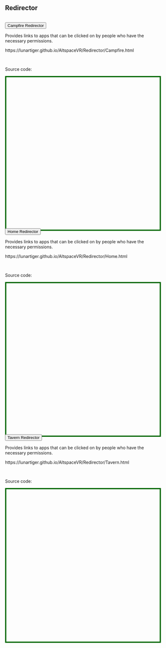 <h2>Redirector</h2>
<br>
<button class="collapsible" id="campfire" data-parent="campfire" data-child="campfire-child">Campfire Redirector</button>
<div id="campfire-child" class="innertext" data-parent="campfire">
	<p>Provides links to apps that can be clicked on by people who have the necessary permissions.</p>
	<p><a href="https://lunartiger.github.io/AltspaceVR/Redirector/Campfire.html" style="text-decoration:none">https://lunartiger.github.io/AltspaceVR/Redirector/Campfire.html</a></p>
	<br>
	<p>Source code:</p>
	<div id='rawfile1' style="border: 0;max-width:100%;max-height:95%;height:500px;width:705px;display: inline-block;">
		<pre id="thePre1" style="text-align:left; background:transparent; color: green;max-width:100%;max-height:100%;height:900px;width:705px;border: 4px solid #006900;margin: auto;overflow: scroll;display: block;"></pre>
	</div>
</div>
<script>
fetch('https://raw.githubusercontent.com/LunarTiger/AltspaceVR/master/Redirector/Campfire.html')
.then(body=>body.text())
.then(body=>{document.getElementById('thePre1').innerText = body;})
</script>
<button class="collapsible" id="home" data-parent="home" data-child="home-child">Home Redirector</button>
<div id="home-child" class="innertext" data-parent="home">
	<p>Provides links to apps that can be clicked on by people who have the necessary permissions.</p>
	<p><a href="https://lunartiger.github.io/AltspaceVR/Redirector/Home.html" style="text-decoration:none">https://lunartiger.github.io/AltspaceVR/Redirector/Home.html</a></p>
	<br>
	<p>Source code:</p>
	<div id='rawfile2' style="border: 0;max-width:100%;max-height:95%;height:500px;width:705px;display: inline-block;">
		<pre id="thePre2" style="text-align:left; background:transparent; color: green;max-width:100%;max-height:100%;height:900px;width:705px;border: 4px solid #006900;margin: auto;overflow: scroll;display: block;"></pre>
	</div>
</div>
<script>
fetch('https://raw.githubusercontent.com/LunarTiger/AltspaceVR/master/Redirector/Home.html')
.then(body=>body.text())
.then(body=>{document.getElementById('thePre2').innerText = body;})
</script>
<button class="collapsible" id="tavern" data-parent="tavern" data-child="tavern-child">Tavern Redirector</button>
<div id="tavern-child" class="innertext" data-parent="tavern">
	<p>Provides links to apps that can be clicked on by people who have the necessary permissions.</p>
	<p><a href="https://lunartiger.github.io/AltspaceVR/Redirector/Tavern.html" style="text-decoration:none">https://lunartiger.github.io/AltspaceVR/Redirector/Tavern.html</a></p>
	<br>
	<p>Source code:</p>
	<div id='rawfile3' style="border: 0;max-width:100%;max-height:95%;height:500px;width:705px;display: inline-block;">
		<pre id="thePre3" style="text-align:left; background:transparent; color: green;max-width:100%;max-height:100%;height:900px;width:705px;border: 4px solid #006900;margin: auto;overflow: scroll;display: block;"></pre>
	</div>
</div>
<script>
fetch('https://raw.githubusercontent.com/LunarTiger/AltspaceVR/master/Redirector/Tavern.html')
.then(body=>body.text())
.then(body=>{document.getElementById('thePre3').innerText = body;})
</script>
<hr style="height:50px; visibility:hidden;" />
